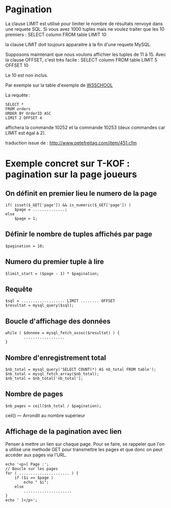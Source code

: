 # Pagination
La clause LIMIT est utilisé pour limiter le nombre de résultats renvoyé dans une requete SQL. Si vous avez 1000 tuples mais ne voulez traiter que les 10 premiers :
	SELECT column FROM table
	LIMIT 10

la clause LIMIT doit toujours apparaitre à la fin d'une requete MySQL.

Supposons maintenant que nous voulons affichier les tuples de 11 à 15. Avec la clause OFFSET, c'est très facile : 
	SELECT column FROM table
	LIMIT 5 OFFSET 10

Le 10 est non inclus.

Par exemple sur la table d'exemple de [W3SCHOOL](http://www.w3schools.com/sql/trysql.asp?filename=trysql_select_columns)

La requête : 

	SELECT *
	FROM orders
	ORDER BY OrderID ASC
	LIMIT 2 OFFSET 4

affichera la commande 10252 et la commande 10253 (deux commandes car LIMIT est égal à 2).

traduction issue de : http://www.petefreitag.com/item/451.cfm

# Exemple concret sur T-KOF : pagination sur la page joueurs

## On définit en premier lieu le numero de la page

	if( isset($_GET['page']) && is_numeric($_GET['page']) )
	    $page = ..............;
	else
	    $page = 1;

## Définir le nombre de tuples affichés par page
	$pagination = 10;

## Numero du premier tuple à lire
	$limit_start = ($page - 1) * $pagination;

## Requête
	$sql = ................... LIMIT ........ OFFSET
	$resultat = mysql_query($sql);

## Boucle d'affichage des données
	while ( $donnee = mysql_fetch_assoc($resultat) ) {
			..................
	}

## Nombre d'enregistrement total 
	$nb_total = mysql_query('SELECT COUNT(*) AS nb_total FROM table');
	$nb_total = mysql_fetch_array($nb_total);
	$nb_total = $nb_total['nb_total'];

## Nombre de pages
	$nb_pages = ceil($nb_total / $pagination);

ceil() — Arrondit au nombre supérieur

## Affichage de la pagination avec lien 

Penser à mettre un lien sur chaque page. Pour se faire, se rappeler que l'on a utilisé une methode GET pour transmettre les pages et que donc on peut accéder aux pages via l'URL.

	echo '<p>[ Page :';
	// Boucle sur les pages
	for ( ...................... ) {
	    if ($i == $page )
	        echo " $i";
	    else
	        .....................
	}
	echo ' ]</p>';
